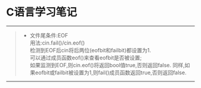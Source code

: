 # C语言学习笔记

***
>* 文件尾条件:EOF  
用法:cin.fail()/cin.eof()  
检测到EOF后cin将后两位(eofbit和failbit)都设置为1.  
可以通过成员函数eof()来查看eofbit是否被设置;  
如果监测到EOF,则cin.eof()将返回bool值true,否则返回false.
同样,如果eofbit或failbit被设置为1,则fail()成员函数返回true,否则返回false.
***
